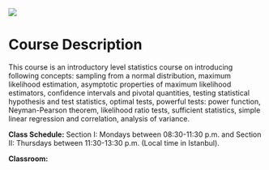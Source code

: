 ![](images/itu_header.jpeg)


# Course Description

This course is an introductory level statistics course on introducing following concepts: sampling from a normal distribution, maximum likelihood estimation, asymptotic properties of maximum likelihood estimators, confidence intervals and pivotal quantities, testing statistical hypothesis and test statistics, optimal tests, powerful tests: power function, Neyman-Pearson theorem, likelihood ratio tests, sufficient statistics, simple linear regression and correlation, analysis of variance.

**Class Schedule:** Section I: Mondays between 08:30-11:30 p.m. and Section II: Thursdays between 11:30-13:30 p.m. (Local time in Istanbul).

**Classroom:** 

